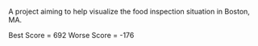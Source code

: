 A project aiming to help visualize the food inspection situation in Boston, MA.

Best Score = 692
Worse Score = -176
